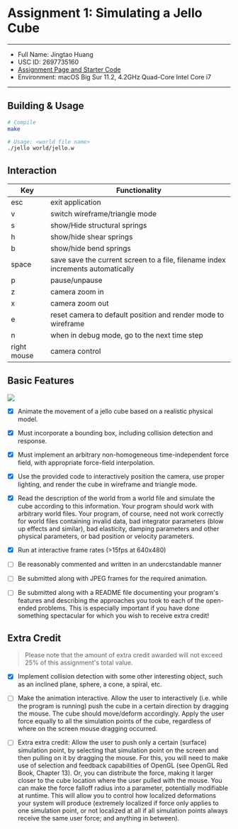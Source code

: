 # Assignment 1: Simulating a Jello Cube

---

- Full Name: Jingtao Huang
- USC ID: 2697735160
- [Assignment Page and Starter Code](http://barbic.usc.edu/cs520-s21/assign1/)
- Environment: macOS Big Sur 11.2, 4.2GHz Quad-Core Intel Core i7

---

## Building & Usage
```sh
# Compile
make

# Usage: <world file name>
./jello world/jello.w
```

## Interaction
Key | Functionality
--- | ---
esc | exit application
 v  | switch wireframe/triangle mode
 s  | show/Hide structural springs
 h  | show/hide shear springs
 b  | show/hide bend springs
space| save save the current screen to a file, filename index increments automatically
 p  | pause/unpause
 z  | camera zoom in
 x  | camera zoom out
 e  | reset camera to default position and render mode to wireframe
 n  | when in debug mode, go to the next time step
right mouse | camera control

## Basic Features
[comment]: <> (<Description of what you have accomplished>)
![](https://trello-attachments.s3.amazonaws.com/5ecddb65d8c3a57013131003/6019f70f6a535a48ba386d95/bd6249fb7bc5927963795a0f1408cd8f/minion.png)

- [x] Animate the movement of a jello cube based on a realistic physical model.
- [x] Must incorporate a bounding box, including collision detection and response. 
- [x] Must implement an arbitrary non-homogeneous time-independent force field, with appropriate force-field interpolation.
- [x] Use the provided code to interactively position the camera, use proper lighting, and render the cube in wireframe and triangle mode. 
- [x] Read the description of the world from a world file and simulate the cube according to this information. Your program should work with arbitrary world files. Your program, of course, need not work correctly for world files containing invalid data, bad integrator parameters (blow up effects and similar), bad elasticity, damping parameters and other physical parameters, or bad position or velocity parameters.
- [x] Run at interactive frame rates (>15fps at 640x480)
- [ ] Be reasonably commented and written in an undercstandable manner
- [ ] Be submitted along with JPEG frames for the required animation.
- [ ] Be submitted along with a README file documenting your program's features and describing the approaches you took to each of the open-ended problems. This is especially important if you have done something spectacular for which you wish to receive extra credit!


## Extra Credit
[comment]: <> (<Also, explain any extra credit that you have implemented.>)
> Please note that the amount of extra credit awarded will not exceed 25% of this assignment's total value.
- [x] Implement collision detection with some other interesting object, such as an inclined plane, sphere, a cone, a spiral, etc.
- [ ] Make the animation interactive. Allow the user to interactively (i.e. while the program is running) push the cube in a certain direction by dragging the mouse. The cube should move/deform accordingly. Apply the user force equally to all the simulation points of the cube, regardless of where on the screen mouse dragging occurred.
- [ ] Extra extra credit: Allow the user to push only a certain (surface) simulation point, by selecting that simulation point on the screen and then pulling on it by dragging the mouse. For this, you will need to make use of selection and feedback capabilities of OpenGL (see OpenGL Red Book, Chapter 13). Or, you can distribute the force, making it larger closer to the cube location where the user pulled with the mouse. You can make the force falloff radius into a parameter, potentially modifiable at runtime. This will allow you to control how localized deformations your system will produce (extremely localized if force only applies to one simulation point, or not localized at all if all simulation points always receive the same user force; and anything in between).



